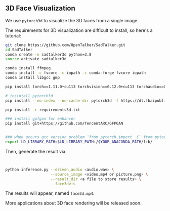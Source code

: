 ## 3D Face Visualization

We use `pytorch3d` to visualize the 3D faces from a single image.

The requirements for 3D visualization are difficult to install, so here's a tutorial:

```bash
git clone https://github.com/OpenTalker/SadTalker.git
cd SadTalker
conda create -n sadtalker3d python=3.8
source activate sadtalker3d

conda install ffmpeg
conda install -c fvcore -c iopath -c conda-forge fvcore iopath
conda install libgcc gmp

pip install torch==1.11.0+cu113 torchvision==0.12.0+cu113 torchaudio==0.11.0 --extra-index-url https://download.pytorch.org/whl/cu113

# insintall pytorch3d
pip install --no-index --no-cache-dir pytorch3d -f https://dl.fbaipublicfiles.com/pytorch3d/packaging/wheels/py38_cu113_pyt1110/download.html

pip install -r requirements3d.txt

### install gpfgan for enhancer
pip install git+https://github.com/TencentARC/GFPGAN


### when occurs gcc version problem `from pytorch import _C` from pytorch3d, add the anaconda path to LD_LIBRARY_PATH
export LD_LIBRARY_PATH=$LD_LIBRARY_PATH:/$YOUR_ANACONDA_PATH/lib/

```

Then, generate the result via:

```bash


python inference.py --driven_audio <audio.wav> \
                    --source_image <video.mp4 or picture.png> \
                    --result_dir <a file to store results> \
                    --face3dvis

```

The results will appear, named `face3d.mp4`.

More applications about 3D face rendering will be released soon.
